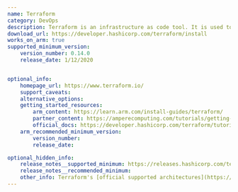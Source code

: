 ```yaml
---
name: Terraform
category: DevOps
description: Terraform is an infrastructure as code tool. It is used to automate cloud infrastructure.
download_url: https://developer.hashicorp.com/terraform/install
works_on_arm: true
supported_minimum_version:
    version_number: 0.14.0
    release_date: 1/12/2020


optional_info:
    homepage_url: https://www.terraform.io/
    support_caveats:
    alternative_options:
    getting_started_resources:
        arm_content: https://learn.arm.com/install-guides/terraform/
        partner_content: https://amperecomputing.com/tutorials/getting-started-on-azure-ampere-VMs-with-Debian-using-Terraform
        official_docs: https://developer.hashicorp.com/terraform/tutorials/aws-get-started/install-cli
    arm_recommended_minimum_version:
        version_number:
        release_date:

optional_hidden_info:
    release_notes__supported_minimum: https://releases.hashicorp.com/terraform/0.14.0/
    release_notes__recommended_minimum:
    other_info: Terraform's [official supported architectures](https://developer.hashicorp.com/terraform/cli/install/apt#supported-architectures) page still shows no support for arm64. They are releasing pre-compiled binary for arm64 as per the [issue](https://github.com/hashicorp/terraform/issues/14474). However, v0.14.0 is the official support for linux_arm64 as mentioned in the issue.
---
```

